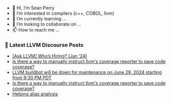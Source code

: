 - 👋 Hi, I’m Sean Perry
- 👀 I’m interested in compilers (c++, COBOL, llvm)
- 🌱 I’m currently learning ...
- 💞️ I’m looking to collaborate on ...
- 📫 How to reach me ...

<!---
s66perry/s66perry is a ✨ special ✨ repository because its `README.md` (this file) appears on your GitHub profile.
You can click the Preview link to take a look at your changes.
--->
### 📕 Latest LLVM Discourse Posts

<!-- DISCOURSE-LLVM:START -->
- [[Ask LLVM] Who’s Hiring? &lpar;Jan ‘24&rpar;](https://discourse.llvm.org/t/ask-llvm-who-s-hiring-jan-24/76198#post_18)
- [Is there a way to manually instruct llvm&#39;s coverage reporter to save code coverage?](https://discourse.llvm.org/t/is-there-a-way-to-manually-instruct-llvms-coverage-reporter-to-save-code-coverage/79894#post_2)
- [LLVM buildbot will be down for maintenance on June 29, 2024 starting from 9:30 PM PDT](https://discourse.llvm.org/t/llvm-buildbot-will-be-down-for-maintenance-on-june-29-2024-starting-from-9-30-pm-pdt/79889#post_2)
- [Is there a way to manually instruct llvm&#39;s coverage reporter to save code coverage?](https://discourse.llvm.org/t/is-there-a-way-to-manually-instruct-llvms-coverage-reporter-to-save-code-coverage/79894#post_1)
- [Helping alias analysis](https://discourse.llvm.org/t/helping-alias-analysis/79891#post_1)
<!-- DISCOURSE-LLVM:END -->
